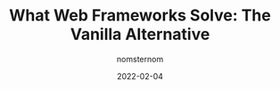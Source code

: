 ---
author: nomsternom
date: 2022-02-04
draft: true
publisher: smashingmag
tags:
  - frameworks
  - javascript
  - react
target_url: https://www.smashingmagazine.com/2022/02/web-frameworks-guide-part2/
title: "What Web Frameworks Solve: The Vanilla Alternative"
---